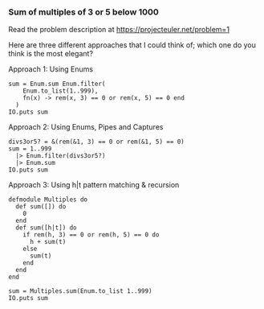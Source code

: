 ### Sum of multiples of 3 or 5 below 1000

Read the problem description at https://projecteuler.net/problem=1

Here are three different approaches that I could think of; which one do you think is the most elegant?

Approach 1: Using Enums

```
sum = Enum.sum Enum.filter(
    Enum.to_list(1..999),
    fn(x) -> rem(x, 3) == 0 or rem(x, 5) == 0 end
  )
IO.puts sum
```

Approach 2: Using Enums, Pipes and Captures
```
divs3or5? = &(rem(&1, 3) == 0 or rem(&1, 5) == 0)
sum = 1..999
  |> Enum.filter(divs3or5?)
  |> Enum.sum
IO.puts sum
```

Approach 3: Using h|t pattern matching & recursion
```
defmodule Multiples do
  def sum([]) do
    0
  end
  def sum([h|t]) do
    if rem(h, 3) == 0 or rem(h, 5) == 0 do
      h + sum(t)
    else
      sum(t)
    end
  end
end

sum = Multiples.sum(Enum.to_list 1..999)
IO.puts sum
```